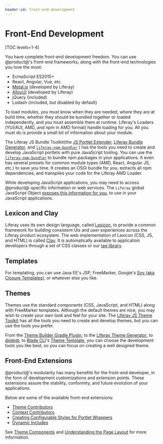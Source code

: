 ```yaml
---
header-id: front-end-development
---
```


# Front-End Development

[TOC levels=1-4]

You have complete front-end development freedom. You can use @product@'s 
front-end frameworks, along with the front-end technologies you love the most:

-   EcmaScript ES2015+
-   React, Angular, Vue, etc.
-   [Metal.js](https://metaljs.com/) (developed by Liferay)
-   [AlloyUI](https://alloyui.com/) (developed by Liferay)
-   jQuery (included)
-   Lodash (included, but disabled by default)

To load modules, you must know when they are needed, where they are at build
time, whether they should be bundled together or loaded independently, and
you must assemble them at runtime. Liferay's Loaders (YUI/AUI, AMD, and npm in
AMD format) handle loading for you. All you must do is provide a small bit of
information about your module. 

The Liferay JS Bundle Toolkit(the 
[JS Portlet Extender](https://web.liferay.com/marketplace/-/mp/application/115542926), 
[Liferay Bundle Generator](https://www.npmjs.com/package/generator-liferay-bundle), 
and 
[`liferay-npm-bundler`](/docs/7-2/reference/-/knowledge_base/reference/liferay-npm-bundler)
) has the tools you need to create and develop JavaScript portlets with pure 
JavaScript tooling. You can use the 
[`liferay-npm-bundler`](/docs/7-2/reference/-/knowledge_base/reference/liferay-npm-bundler)
to bundle npm packages in your applications. It even has several presets for 
common module types (AMD, React, Angular JS,  etc.) to save you time. It creates 
an OSGi bundle for you, extracts all npm dependencies, and transpiles your code 
for the Liferay AMD Loader. 

While developing JavaScript applications, you may need to access 
@product@-specific information or web services. The `Liferay` global JavaScript 
Object 
[exposes this information for you](/docs/7-2/frameworks/-/knowledge_base/frameworks/liferay-javascript-apis), 
to use in your JavaScript applications. 

## Lexicon and Clay

Liferay uses its own design language, called 
[Lexicon](https://lexicondesign.io/docs/lexicon/), to provide a common framework 
for building consistent UIs and user experiences across the Liferay product 
ecosystem. The web implementation of Lexicon (CSS, JS, and HTML) is called 
[Clay](https://clayui.com/docs/get-started/introduction.html). 
It is automatically available to application developers through a set of CSS 
classes or our 
[tag library](/docs/7-2/frameworks/-/knowledge_base/frameworks/using-the-clay-taglib-in-your-portlets). 

## Templates

For templating, you can use Java EE's JSP, FreeMarker, Google's 
[Soy (aka Closure Templates)](/docs/7-2/frameworks/-/knowledge_base/frameworks/liferay-soy-portlet), 
or whatever else you like. 

## Themes

Themes use the standard components (CSS, JavaScript, and HTML) along with 
FreeMarker templates. Although the default themes are nice, you may wish to 
create your own look and feel for your site. The 
[Liferay JS Theme Toolkit](https://github.com/liferay/liferay-themes-sdk/tree/master/packages) 
has all the tools you need to create and develop themes, but you can use the 
tools you prefer.

From the 
[Theme Builder Gradle Plugin](/docs/7-2/reference/-/knowledge_base/reference/theme-builder-gradle-plugin), 
to the 
[Liferay Theme Generator](/docs/7-2/reference/-/knowledge_base/reference/installing-the-theme-generator-and-creating-a-theme), 
to 
[@ide@](/docs/7-2/frameworks/-/knowledge_base/frameworks/creating-themes-with-liferay-ide), 
to 
[Blade CLI](/docs/7-2/reference/-/knowledge_base/reference/blade-cli)'s 
[Theme Template](/docs/7-2/reference/-/knowledge_base/reference/theme-template), you 
can choose the development tools you like best, so you can focus on creating 
a well designed theme. 

## Front-End Extensions

@product@'s modularity has many benefits for the front-end developer, in the 
form of development customizations and extension points. These extensions assure 
the stability, conformity, and future evolution of your applications. 

Below are some of the available front-end extensions:

- [Theme Contributors](/docs/7-2/frameworks/-/knowledge_base/frameworks/packaging-independent-ui-resources-for-your-site)
- [Context Contributors](/docs/7-2/frameworks/-/knowledge_base/frameworks/injecting-additional-context-variables-into-your-templates)
- [Creating Configurable Styles for Portlet Wrappers](/docs/7-2/frameworks/-/knowledge_base/frameworks/creating-configurable-styles-for-portlet-wrappers)
- [Dynamic Includes](/docs/7-2/frameworks/-/knowledge_base/frameworks/adding-new-behavior-to-an-editor)

See 
[Theme Components](/docs/7-2/frameworks/-/knowledge_base/frameworks/theme-components) 
and 
[Understanding the Page Layout](/docs/7-2/frameworks/-/knowledge_base/frameworks/understanding-the-page-layout) 
for more information. 
